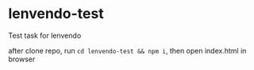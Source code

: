 # lenvendo-test
Test task for lenvendo

after clone repo, run `cd lenvendo-test && npm i`, then open index.html in browser
